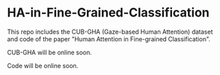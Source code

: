 # HA-in-Fine-Grained-Classification
This repo includes the CUB-GHA (Gaze-based Human Attention) dataset and code of the paper "Human Attention in Fine-grained Classification".

CUB-GHA will be online soon.

Code will be online soon.
